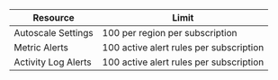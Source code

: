 
| Resource | Limit |
| --- | --- |
| Autoscale Settings |100 per region per subscription |
| Metric Alerts |100 active alert rules per subscription |
| Activity Log Alerts |100 active alert rules per subscription |
